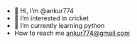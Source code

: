 - 👋 Hi, I’m @ankur774
- 👀 I’m interested in cricket
- 🌱 I’m currently learning python
-  How to reach me ankur774@gmail.com


<!---
ankur774/ankur774 is a ✨ special ✨ repository because its `README.md` (this file) appears on your GitHub profile.
You can click the Preview link to take a look at your changes.
--->
